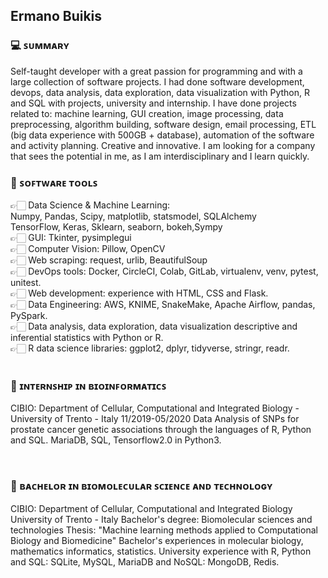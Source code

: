 ## Ermano Buikis


### 💻 ꜱᴜᴍᴍᴀʀʏ

Self-taught developer with a great passion for programming
and with a large collection of software projects. I had done
software development, devops, data analysis, data exploration,
data visualization with Python, R and SQL with projects, university and internship.
I have done projects related to: machine learning, GUI creation, image processing,
data preprocessing, algorithm building, software design, email
processing, ETL (big data experience with 500GB + database),
automation of the software and activity planning. Creative and
innovative.
I am looking for a company that sees the potential
in me, as I am interdisciplinary and I learn quickly.
<br>
### 🔧 ꜱᴏꜰᴛᴡᴀʀᴇ ᴛᴏᴏʟꜱ
👉🏻 Data Science & Machine Learning: <br>
Numpy, Pandas, Scipy, matplotlib, statsmodel, SQLAlchemy <br>
TensorFlow, Keras, Sklearn, seaborn, bokeh,Sympy <br>
👉🏻 GUI: Tkinter, pysimplegui <br>
👉🏻 Computer Vision: Pillow, OpenCV <br>
👉🏻 Web scraping: request, urlib, BeautifulSoup <br>
👉🏻 DevOps tools: Docker, CircleCI, Colab, GitLab, virtualenv, venv, pytest, unitest. <br>
👉🏻 Web development: experience with HTML, CSS and Flask. <br>
👉🏻 Data Engineering: AWS, KNIME, SnakeMake, Apache Airflow, pandas, PySpark. <br>
👉🏻 Data analysis, data exploration, data visualization descriptive and inferential statistics with Python or R. <br>
👉🏻 R data science libraries: ggplot2, dplyr, tidyverse, stringr, readr. <br> 
<br>

### 🧬 ɪɴᴛᴇʀɴꜱʜɪᴘ ɪɴ ʙɪᴏɪɴꜰᴏʀᴍᴀᴛɪᴄꜱ
CIBIO: Department of Cellular, Computational and Integrated Biology -
University of Trento - Italy 11/2019-05/2020
Data Analysis of SNPs for prostate cancer genetic associations through the
languages of R, Python and SQL. MariaDB, SQL, Tensorflow2.0 in Python3.

<br>

### 🦠 ʙᴀᴄʜᴇʟᴏʀ ɪɴ ʙɪᴏᴍᴏʟᴇᴄᴜʟᴀʀ ꜱᴄɪᴇɴᴄᴇ ᴀɴᴅ ᴛᴇᴄʜɴᴏʟᴏɢʏ

CIBIO: Department of Cellular, Computational and Integrated Biology University of Trento - Italy
Bachelor's degree: Biomolecular sciences and technologies
Thesis: "Machine learning methods applied to Computational Biology and Biomedicine"
Bachelor's experiences in molecular biology, mathematics informatics, statistics.
University experience with R, Python and SQL: SQLite, MySQL, MariaDB and NoSQL: MongoDB, Redis.

